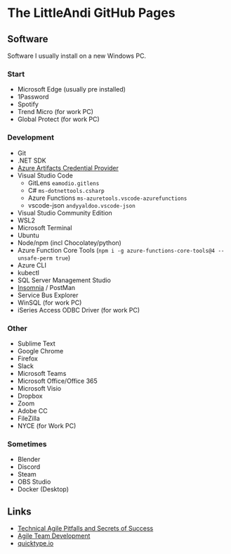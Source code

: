 # The LittleAndi GitHub Pages

## Software

Software I usually install on a new Windows PC.

### Start

* Microsoft Edge (usually pre installed)
* 1Password
* Spotify
* Trend Micro (for work PC)
* Global Protect (for work PC)

### Development

* Git
* .NET SDK
* [Azure Artifacts Credential Provider](https://github.com/microsoft/artifacts-credprovider)
* Visual Studio Code
  * GitLens `eamodio.gitlens`
  * C# `ms-dotnettools.csharp`
  * Azure Functions `ms-azuretools.vscode-azurefunctions`
  * vscode-json `andyyaldoo.vscode-json`
* Visual Studio Community Edition
* WSL2
* Microsoft Terminal
* Ubuntu
* Node/npm (incl Chocolatey/python)
* Azure Function Core Tools (`npm i -g azure-functions-core-tools@4 --unsafe-perm true`)
* Azure CLI
* kubectl
* SQL Server Management Studio
* [Insomnia](https://insomnia.rest/) / PostMan
* Service Bus Explorer
* WinSQL (for work PC)
* iSeries Access ODBC Driver (for work PC)

### Other

* Sublime Text
* Google Chrome
* Firefox
* Slack
* Microsoft Teams
* Microsoft Office/Office 365
* Microsoft Visio
* Dropbox
* Zoom
* Adobe CC
* FileZilla
* NYCE (for Work PC)

### Sometimes

* Blender
* Discord
* Steam
* OBS Studio
* Docker (Desktop)

## Links

* [Technical Agile Pitfalls and Secrets of Success](https://www.youtube.com/watch?v=jxXwm2D3S20)
* [Agile Team Development](https://proagile.se/teams)
* [quicktype.io](https://app.quicktype.io/)
